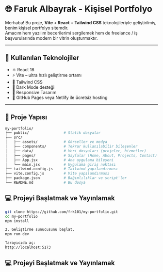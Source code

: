 # 🌐 Faruk Albayrak - Kişisel Portfolyo

Merhaba! Bu proje, **Vite + React + Tailwind CSS** teknolojileriyle geliştirilmiş, benim kişisel portfolyo sitemdir.  
Amacım hem yazılım becerilerimi sergilemek hem de freelance / iş başvurularında modern bir vitrin oluşturmaktır.

---

## 🚀 Kullanılan Teknolojiler

- ⚛️ React 18  
- ⚡ Vite – ultra hızlı geliştirme ortamı  
- 💨 Tailwind CSS  
- 🌙 Dark Mode desteği  
- 📱 Responsive Tasarım  
- 📡 GitHub Pages veya Netlify ile ücretsiz hosting  

---

## 📁 Proje Yapısı

```bash
my-portfolio/
├── public/                # Statik dosyalar  
├── src/
│   ├── assets/            # Görseller ve medya  
│   ├── components/        # Tekrar kullanılabilir bileşenler  
│   ├── data/              # Veri dosyaları (projeler, hizmetler)  
│   ├── pages/             # Sayfalar (Home, About, Projects, Contact)  
│   ├── App.jsx            # Ana uygulama bileşeni  
│   └── main.jsx           # Uygulama giriş noktası  
├── tailwind.config.js     # Tailwind yapılandırması  
├── vite.config.js         # Vite yapılandırması  
├── package.json           # Bağımlılıklar ve script'ler  
└── README.md              # Bu dosya  
```

## 💻 Projeyi Başlatmak ve Yayınlamak
```bash
git clone https://github.com/frk101/my-portfolio.git
cd my-portfolio
npm install

2. Geliştirme sunucusunu başlat. 
npm run dev

Tarayıcıda aç:
http://localhost:5173
```
## 💻 Projeyi Başlatmak ve Yayınlamak

